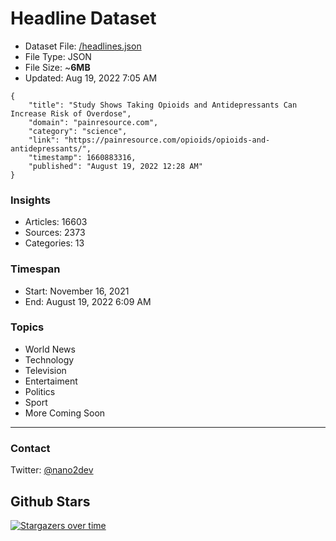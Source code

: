 # Headline Dataset

- Dataset File: [/headlines.json](https://raw.githubusercontent.com/fwd/news/master/headlines.json) 
- File Type: JSON
- File Size: ~**6MB**
- Updated: Aug 19, 2022 7:05 AM

```
{
    "title": "Study Shows Taking Opioids and Antidepressants Can Increase Risk of Overdose",
    "domain": "painresource.com",
    "category": "science",
    "link": "https://painresource.com/opioids/opioids-and-antidepressants/",
    "timestamp": 1660883316,
    "published": "August 19, 2022 12:28 AM"
}
```

### Insights

- Articles: 16603
- Sources: 2373
- Categories: 13

### Timespan

- Start: November 16, 2021
- End: August 19, 2022 6:09 AM

### Topics

- World News
- Technology
- Television
- Entertaiment
- Politics
- Sport
- More Coming Soon

---

### Contact 

Twitter: [@nano2dev](https://twitter.com/nano2dev)

## Github Stars

[![Stargazers over time](https://starchart.cc/fwd/news.svg)](https://starchart.cc/fwd/news)
	
